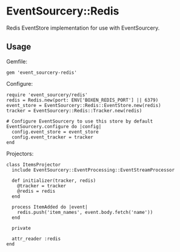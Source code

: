 # EventSourcery::Redis

Redis EventStore implementation for use with EventSourcery.

## Usage

Gemfile:

```
gem 'event_sourcery-redis'
```

Configure:

```
require 'event_sourcery/redis'
redis = Redis.new(port: ENV['BOXEN_REDIS_PORT'] || 6379)
event_store = EventSourcery::Redis::EventStore.new(redis)
tracker = EventSourcery::Redis::Tracker.new(redis)

# Configure EventSourcery to use this store by default
EventSourcery.configure do |config|
  config.event_store = event_store
  config.event_tracker = tracker
end
```

Projectors:

```
class ItemsProjector
  include EventSourcery::EventProcessing::EventStreamProcessor

  def initializer(tracker, redis)
    @tracker = tracker
    @redis = redis
  end

  process ItemAdded do |event|
    redis.push('item_names', event.body.fetch('name'))
  end

  private

  attr_reader :redis
end
```
